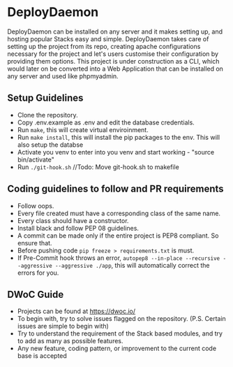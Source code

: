 # DeployDaemon

DeployDaemon can be installed on any server and it makes setting up, and hosting popular Stacks easy and simple. DeployDaemon takes care of setting up the project from its repo, creating apache configurations necessary for the project and let's users customise their configuration by providing them options. This project is under construction as a CLI, which would later on be converted into a Web Application that can be installed on any server and used like phpmyadmin.

## Setup Guidelines

- Clone the repository.
- Copy .env.example as .env and edit the database credentials.
- Run ```make```, this will create virtual enviroinment.
- Run ```make install```, this will install the pip packages to the env. This will also setup the databse
- Activate you venv to enter into you venv and start working - "source bin/activate"
- Run ```./git-hook.sh``` //Todo: Move git-hook.sh to makefile

## Coding guidelines to follow and PR requirements

- Follow oops.
- Every file created must have a corresponding class of the same name.
- Every class should have a constructor.
- Install black and follow PEP 08 guidelines.
- A commit can be made only if the entire project is PEP8 compliant. So ensure that.
- Before pushing code ```pip freeze > requirements.txt``` is must.
- If Pre-Commit hook throws an error, ```autopep8 --in-place --recursive --aggressive --aggressive ./app```, this will automatically correct the errors for you.

## DWoC Guide

- Projects can be found at https://dwoc.io/
- To begin with, try to solve issues flagged on the repository. (P.S. Certain issues are simple to begin with)
- Try to understand the requirement of the Stack based modules, and try to add as many as possible features. 
- Any new feature, coding pattern, or improvement to the current code base is accepted

